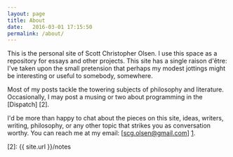 ```yaml
---
layout: page
title: About  
date:   2016-03-01 17:15:50
permalink: /about/
---
```


This is the personal site of Scott Christopher Olsen. I use this space as a
repository for essays and other projects. This site has a single raison d'être: I've
taken upon the small pretension that perhaps my modest jottings might be interesting
or useful to somebody, somewhere.

Most of my posts tackle the towering subjects of philosophy and literature.
Occasionally, I may post a musing or two about programming in the [Dispatch]
[2]. 

I'd be more than happy to chat about the pieces on this site, ideas, writers,
writing, philosophy, or any other topic that strikes you as conversation worthy. You can reach me at my email: [scg.olsen@gmail.com] [1]. 


[1]: mailto:scg.olsen@gmail.com
[2]: {{ site.url }}/notes
